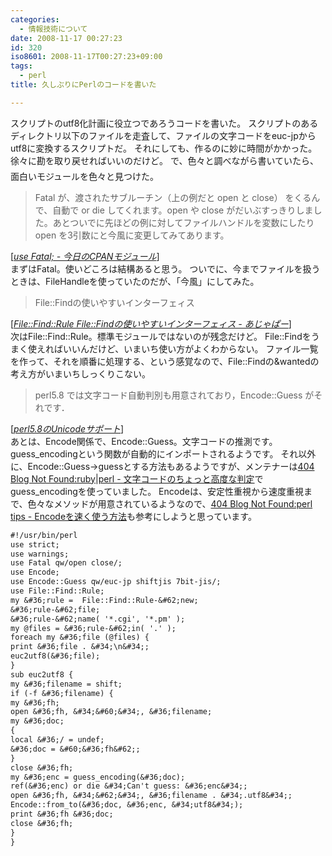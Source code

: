 ```yaml
---
categories:
  - 情報技術について
date: 2008-11-17 00:27:23
id: 320
iso8601: 2008-11-17T00:27:23+09:00
tags:
  - perl
title: 久しぶりにPerlのコードを書いた

---
```


スクリプトのutf8化計画に役立つであろうコードを書いた。
スクリプトのあるディレクトリ以下のファイルを走査して、ファイルの文字コードをeuc-jpからutf8に変換するスクリプトだ。
それにしても、作るのに妙に時間がかかった。
徐々に勘を取り戻せればいいのだけど&#133;。
で、色々と調べながら書いていたら、面白いモジュールを色々と見つけた。
<blockquote cite="http://e8y.net/mag/003-fatal/" title="use Fatal; - 今日のCPANモジュール" class="blockquote"><p>Fatal が、渡されたサブルーチン（上の例だと open と close） をくるんで、自動で or die してくれます。open や close がだいぶすっきりしました。あとついでに先ほどの例に対してファイルハンドルを変数にしたり open を3引数にと今風に変更してみてあります。</p></blockquote><div class="cite">[<cite><a href="http://cpanmag.koneta.org/003-fatal/" target="_blank">use Fatal; - 今日のCPANモジュール</a></cite>]</div>
まずはFatal。使いどころは結構あると思う。
ついでに、今までファイルを扱うときは、FileHandleを使っていたのだが、「今風」にしてみた。
<blockquote cite="http://d.hatena.ne.jp/minesouta/20070908/p1" title="File::Find::Rule File::Findの使いやすいインターフェィス - あじゃぱー" class="blockquote"><p>File::Findの使いやすいインターフェィス</p></blockquote><div class="cite">[<cite><a href="http://d.hatena.ne.jp/minesouta/20070908/p1" target="_blank">File::Find::Rule File::Findの使いやすいインターフェィス - あじゃぱー</a></cite>]</div>
次はFile::Find::Rule。標準モジュールではないのが残念だけど。
File::Findをうまく使えればいいんだけど、いまいち使い方がよくわからない。
ファイル一覧を作って、それを順番に処理する、という感覚なので、File::Findの&amp;wantedの考え方がいまいちしっくりこない。
<blockquote cite="http://www.lr.pi.titech.ac.jp/~abekawa/perl/perl_unicode.html#guess" title="perl5.8のUnicodeサポート" class="blockquote"><p>perl5.8 では文字コード自動判別も用意されており，Encode::Guess がそれです．</p></blockquote><div class="cite">[<cite><a href="http://www.lr.pi.titech.ac.jp/~abekawa/perl/perl_unicode.html#guess" target="_blank">perl5.8のUnicodeサポート</a></cite>]</div>
あとは、Encode関係で、Encode::Guess。文字コードの推測です。
guess_encodingという関数が自動的にインポートされるようです。
それ以外に、Encode::Guess->guessとする方法もあるようですが、メンテナーは<a href="http://blog.livedoor.jp/dankogai/archives/50737353.html" target="_blank">404 Blog Not Found:ruby|perl - 文字コードのちょっと高度な判定</a>でguess_encodingを使っていました。
Encodeは、安定性重視から速度重視まで、色々なメソッドが用意されているようなので、<a href="http://blog.livedoor.jp/dankogai/archives/50815457.html" target="_blank">404 Blog Not Found:perl tips - Encodeを速く使う方法</a>も参考にしようと思っています。


```default
#!/usr/bin/perl
use strict;
use warnings;
use Fatal qw/open close/;
use Encode;
use Encode::Guess qw/euc-jp shiftjis 7bit-jis/;
use File::Find::Rule;
my &#36;rule =  File::Find::Rule-&#62;new;
&#36;rule-&#62;file;
&#36;rule-&#62;name( '*.cgi', '*.pm' );
my @files = &#36;rule-&#62;in( '.' );
foreach my &#36;file (@files) {
print &#36;file . &#34;\n&#34;;
euc2utf8(&#36;file);
}
sub euc2utf8 {
my &#36;filename = shift;
if (-f &#36;filename) {
my &#36;fh;
open &#36;fh, &#34;&#60;&#34;, &#36;filename;
my &#36;doc;
{
local &#36;/ = undef;
&#36;doc = &#60;&#36;fh&#62;;
}
close &#36;fh;
my &#36;enc = guess_encoding(&#36;doc);
ref(&#36;enc) or die &#34;Can't guess: &#36;enc&#34;;
open &#36;fh, &#34;&#62;&#34;, &#36;filename . &#34;.utf8&#34;;
Encode::from_to(&#36;doc, &#36;enc, &#34;utf8&#34;);
print &#36;fh &#36;doc;
close &#36;fh;
}
}
```
    	